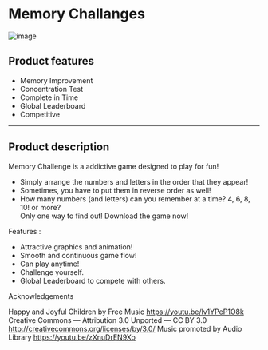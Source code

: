 # Memory Challanges

![image](https://user-images.githubusercontent.com/77914957/111794823-a2cdfc80-88ec-11eb-81f4-29d8a900007c.png)


## Product features

-   Memory Improvement
-   Concentration Test
-   Complete in Time
-   Global Leaderboard
-   Competitive

----------

## Product description

Memory Challenge is a addictive game designed to play for fun!  
  
- Simply arrange the numbers and letters in the order that they appear!  
- Sometimes, you have to put them in reverse order as well!  
- How many numbers (and letters) can you remember at a time? 4, 6, 8, 10! or more?  
Only one way to find out! Download the game now!  
  
Features :  
  
- Attractive graphics and animation!  
- Smooth and continuous game flow!  
- Can play anytime!  
- Challenge yourself.  
- Global Leaderboard to compete with others.  
  
Acknowledgements  
  
Happy and Joyful Children by Free Music https://youtu.be/lv1YPeP1O8k Creative Commons — Attribution 3.0 Unported — CC BY 3.0 http://creativecommons.org/licenses/by/3.0/ Music promoted by Audio Library https://youtu.be/zXnuDrEN9Xo
